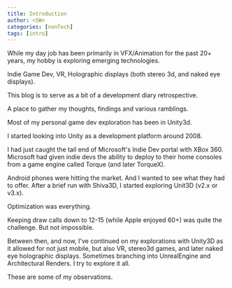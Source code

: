 ```yaml
---
title: Introduction
author: <SW>
categories: [nonTech]
tags: [intro]
---
```


While my day job has been primarily in VFX/Animation for the past 20+ years,
my hobby is exploring emerging technologies.

Indie Game Dev, VR, Holographic displays (both stereo 3d, and naked eye displays).

This blog is to serve as a bit of a development diary retrospective.

A place to gather my thoughts, findings and various ramblings.

Most of my personal game dev exploration has been in Unity3d.

I started looking into Unity as a development platform around 2008.

I had just caught the tail end of Microsoft's Indie Dev portal with XBox 360.
Microsoft had given indie devs the ability to deploy to their home consoles from a game engine called Torque (and later TorqueX).

Android phones were hitting the market.  And I wanted to see what they had to offer.
After a brief run with Shiva3D, I started exploring Unit3D (v2.x or v3.x).

Optimization was everything.

Keeping draw calls down to 12-15 (while Apple enjoyed 60+) was quite the challenge. But not impossible.

Between then, and now, I've continued on my explorations with Unity3D as it allowed for not just mobile, but also VR, stereo3d games, and later naked eye holographic displays.
Sometimes branching into UnrealEngine and Architectural Renders.  I try to explore it all.

These are some of my observations.

